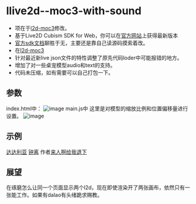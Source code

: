 # llive2d--moc3-with-sound
- 项在于[l2d-moc3](https://github.com/LitStronger/live2d-moc3)修改。
- 基于Live2D Cubism SDK for Web，你可以在[官方网站](https://www.live2d.com/zh-CHS/download/cubism-sdk/)上获得最新版本
- [官方sdk文档](https://docs.live2d.com/cubism-sdk-manual/warning-for-cubism4-web-r1-update/)聊胜于无，主要还是靠自己读源码摸索着改。
-  在[l2d-moc3](https://github.com/LitStronger/live2d-moc3)
-   针对最近新live json文件的特性调整了原先代码loder中可能报错的地方。
-   增加了对一些桌宠模型audio和text的支持。
- 代码未压缩，如有需要可以自己打包一下。
## 参数
index.html中：
![image](https://user-images.githubusercontent.com/45536831/175789460-752fed84-832b-410c-a48a-05c84290bfb7.png)
main.js中
这里是对模型的缩放比例和位置偏移量进行设置。
![image](https://user-images.githubusercontent.com/45536831/175789500-2224e319-c21f-4350-923d-68b6a182287a.png)
## 示例
[达达利亚](https://gzszd.xyz/assets/l2d/Tartaglia.html)
[钟离](https://gzszd.xyz/assets/l2d/Zhongli.html)
作者[来人啊给我退下](https://space.bilibili.com/13975947)
## 展望
在琢磨怎么让同一个页面显示两个l2d，现在即使渲染开了两张画布，依然只有一张能工作。如果有dalao有头绪跪求赐教。
